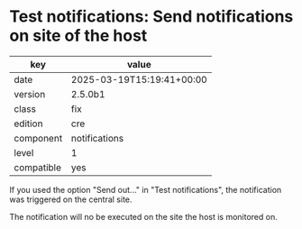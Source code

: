 [//]: # (werk v2)
# Test notifications: Send notifications on site of the host

key        | value
---------- | ---
date       | 2025-03-19T15:19:41+00:00
version    | 2.5.0b1
class      | fix
edition    | cre
component  | notifications
level      | 1
compatible | yes

If you used the option "Send out..." in "Test notifications", the notification
was triggered on the central site.

The notification will no be executed on the site the host is monitored on.
